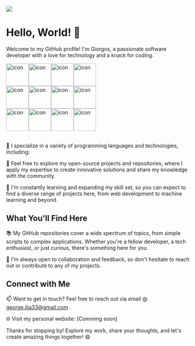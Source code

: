 ![](https://komarev.com/ghpvc/?username=GiorgosIlia)

# Hello, World! 👋

Welcome to my GitHub profile! I'm Giorgos, a passionate software developer with a love for technology and a knack for coding.

<div style="display: flex; align-items: flex-start;">
  <img src="https://techstack-generator.vercel.app/python-icon.svg" alt="icon" width="61" height="61" />
  <img src="https://techstack-generator.vercel.app/aws-icon.svg" alt="icon" width="61" height="61" />
  <img src="https://techstack-generator.vercel.app/kubernetes-icon.svg" alt="icon" width="61" height="61" />
  <img src="https://techstack-generator.vercel.app/docker-icon.svg" alt="icon" width="61" height="61" />
</div>

<div style="display: flex; align-items: flex-start;">
    <img src="https://techstack-generator.vercel.app/raspberrypi-icon.svg" alt="icon" width="61" height="61" />
    <img src="https://techstack-generator.vercel.app/mysql-icon.svg" alt="icon" width="61" height="61" />
    <img src="https://techstack-generator.vercel.app/java-icon.svg" alt="icon" width="61" height="61" />
    <img src="https://techstack-generator.vercel.app/js-icon.svg" alt="icon" width="61" height="61" />
</div>
  
<div style="display: flex; align-items: flex-start;">
    <img src="https://encrypted-tbn0.gstatic.com/images?q=tbn:ANd9GcQr1GnlJsnINTMyTZgxmia1oqclQWphdpXcT90jc_ZjAg&s" alt="icon" width="61" height="61" />
    <img src="https://camo.githubusercontent.com/d5018e8d6194afbc0a7874bf55df5e7b0111f8abe4e622ae2200b124e33d6fe2/68747470733a2f2f736b696c6c69636f6e732e6465762f69636f6e733f693d68746d6c" alt="icon" width="61" height="61" />
    <img src="https://upload.wikimedia.org/wikipedia/commons/thumb/f/f1/Icons8_flat_linux.svg/1200px-Icons8_flat_linux.svg.png" alt="icon" width="61" height="61" />
    <img src="https://uxwing.com/wp-content/themes/uxwing/download/brands-and-social-media/jenkins-icon.png" alt="icon" width="61" height="61" />
</div>

<br>
    
🚀 I specialize in a variety of programming languages and technologies, including:


🌟 Feel free to explore my open-source projects and repositories, where I apply my expertise to create innovative solutions and share my knowledge with the community.

📖 I'm constantly learning and expanding my skill set, so you can expect to find a diverse range of projects here, from web development to machine learning and beyond.

## What You'll Find Here

📚 My GitHub repositories cover a wide spectrum of topics, from simple scripts to complex applications. Whether you're a fellow developer, a tech enthusiast, or just curious, there's something here for you.

👀 I'm always open to collaboration and feedback, so don't hesitate to reach out or contribute to any of my projects.

## Connect with Me

📫 Want to get in touch? Feel free to reach out via email @ george.ilia33@gmail.com .

🌐 Visit my personal website: [Comming soon]

Thanks for stopping by! Explore my work, share your thoughts, and let's create amazing things together! 😄
